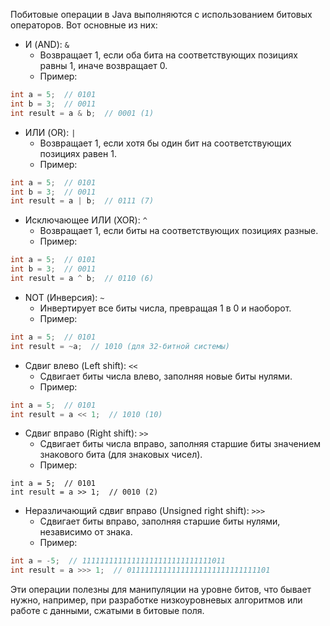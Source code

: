 
Побитовые операции в Java выполняются с использованием битовых операторов. Вот основные из них:

- И (AND): `&`
	- Возвращает 1, если оба бита на соответствующих позициях равны 1, иначе возвращает 0.
	- Пример:
``` java
int a = 5;  // 0101
int b = 3;  // 0011
int result = a & b;  // 0001 (1)
```

- ИЛИ (OR): `|`
	- Возвращает 1, если хотя бы один бит на соответствующих позициях равен 1.
	- Пример:
``` java
int a = 5;  // 0101
int b = 3;  // 0011
int result = a | b;  // 0111 (7)
```

- Исключающее ИЛИ (XOR): `^`
	- Возвращает 1, если биты на соответствующих позициях разные.
	- Пример:
``` java
int a = 5;  // 0101
int b = 3;  // 0011
int result = a ^ b;  // 0110 (6)
```

- NOT (Инверсия): `~`
	- Инвертирует все биты числа, превращая 1 в 0 и наоборот.
	- Пример:
``` java
int a = 5;  // 0101
int result = ~a;  // 1010 (для 32-битной системы)
```

- Сдвиг влево (Left shift): `<<`
	- Сдвигает биты числа влево, заполняя новые биты нулями.
	- Пример:
``` java
int a = 5;  // 0101
int result = a << 1;  // 1010 (10)
```

  - Сдвиг вправо (Right shift): `>>`
	  - Сдвигает биты числа вправо, заполняя старшие биты значением знакового бита (для знаковых чисел).
	  - Пример:
``` 
int a = 5;  // 0101
int result = a >> 1;  // 0010 (2)
```

- Неразличающий сдвиг вправо (Unsigned right shift): `>>>`
	- Сдвигает биты вправо, заполняя старшие биты нулями, независимо от знака.
	- Пример:
``` java
int a = -5;  // 11111111111111111111111111111011
int result = a >>> 1;  // 01111111111111111111111111111101
```

  
Эти операции полезны для манипуляции на уровне битов, что бывает нужно, например, при разработке низкоуровневых алгоритмов или работе с данными, сжатыми в битовые поля.